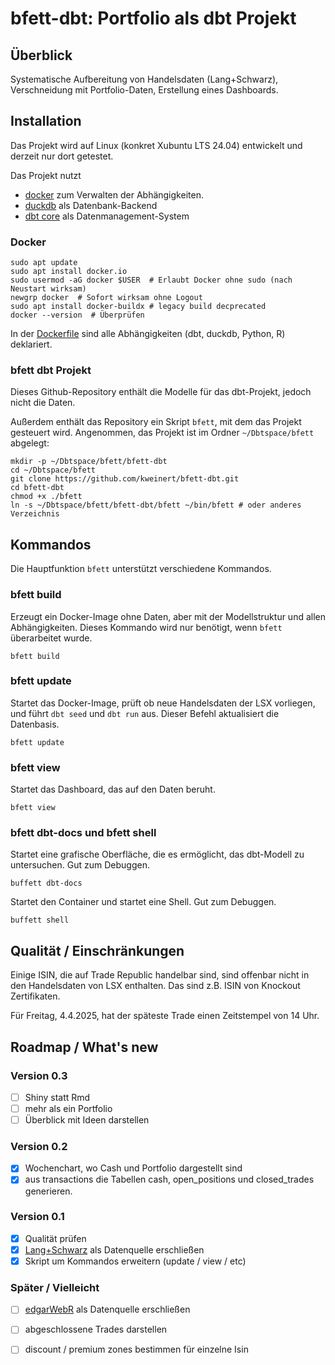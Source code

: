 # bfett-dbt: Portfolio als dbt Projekt

## Überblick

Systematische Aufbereitung von Handelsdaten (Lang+Schwarz), Verschneidung mit Portfolio-Daten, Erstellung eines Dashboards.

## Installation

Das Projekt wird auf Linux (konkret Xubuntu LTS 24.04) entwickelt und derzeit nur dort getestet.

Das Projekt nutzt 
- [docker](https://www.docker.com/) zum Verwalten der Abhängigkeiten.
- [duckdb](https://duckdb.org/) als Datenbank-Backend
- [dbt core](https://www.getdbt.com/) als Datenmanagement-System

### Docker

```
sudo apt update
sudo apt install docker.io
sudo usermod -aG docker $USER  # Erlaubt Docker ohne sudo (nach Neustart wirksam)
newgrp docker  # Sofort wirksam ohne Logout
sudo apt install docker-buildx # legacy build decprecated
docker --version  # Überprüfen
```

In der [Dockerfile](https://github.com/kweinert/bfett-dbt/blob/main/Dockerfile) sind alle Abhängigkeiten (dbt, duckdb, Python, R) deklariert.

### bfett dbt Projekt

Dieses Github-Repository enthält die Modelle für das dbt-Projekt, jedoch nicht die Daten. 

Außerdem enthält das Repository ein Skript `bfett`, mit dem das Projekt gesteuert wird.
Angenommen, das Projekt ist im Ordner `~/Dbtspace/bfett` abgelegt:

```
mkdir -p ~/Dbtspace/bfett/bfett-dbt
cd ~/Dbtspace/bfett
git clone https://github.com/kweinert/bfett-dbt.git
cd bfett-dbt
chmod +x ./bfett
ln -s ~/Dbtspace/bfett/bfett-dbt/bfett ~/bin/bfett # oder anderes Verzeichnis
```

## Kommandos

Die Hauptfunktion `bfett` unterstützt verschiedene Kommandos.

### bfett build

Erzeugt ein Docker-Image ohne Daten, aber mit der Modellstruktur und allen Abhängigkeiten. Dieses Kommando wird nur benötigt, wenn `bfett` überarbeitet wurde.

```
bfett build
```

### bfett update

Startet das Docker-Image, prüft ob neue Handelsdaten der LSX vorliegen, und führt `dbt seed` und `dbt run` aus. Dieser Befehl aktualisiert die Datenbasis.

```
bfett update
```

### bfett view

Startet das Dashboard, das auf den Daten beruht.

```
bfett view
```

### bfett dbt-docs und bfett shell

Startet eine grafische Oberfläche, die es ermöglicht, das dbt-Modell zu untersuchen. Gut zum Debuggen.

```
buffett dbt-docs
```

Startet den Container und startet eine Shell. Gut zum Debuggen.

```
buffett shell
```


## Qualität / Einschränkungen

Einige ISIN, die auf Trade Republic handelbar sind, sind offenbar nicht in den Handelsdaten von LSX enthalten. Das sind z.B. ISIN von Knockout Zertifikaten.

Für Freitag, 4.4.2025, hat der späteste Trade einen Zeitstempel von 14 Uhr. 

## Roadmap / What's new

### Version 0.3

- [ ] Shiny statt Rmd
- [ ] mehr als ein Portfolio
- [ ] Überblick mit Ideen darstellen

### Version 0.2

- [x] Wochenchart, wo Cash und Portfolio dargestellt sind
- [x] aus transactions die Tabellen cash, open_positions und closed_trades generieren.

### Version 0.1

- [x] Qualität prüfen
- [x] [Lang+Schwarz](https://www.ls-x.de/de/download) als Datenquelle erschließen
- [x] Skript um Kommandos erweitern (update / view / etc)

### Später / Vielleicht

- [ ] [edgarWebR](https://cran.r-project.org/web/packages/edgarWebR/vignettes/edgarWebR.html) als Datenquelle erschließen
- [ ] abgeschlossene Trades darstellen
- [ ] discount / premium zones bestimmen für einzelne Isin

